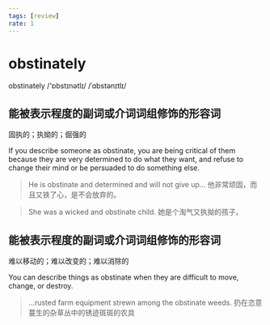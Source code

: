 ```yaml
---
tags: [review]
rate: 1
---
```


# obstinately
obstinately /'ɒbstɪnətlɪ/ /ˈɑbstənɪtlɪ/ 

## 能被表示程度的副词或介词词组修饰的形容词

固执的；执拗的；倔强的

If you describe someone as obstinate, you are being critical of them because they are very determined to do what they want, and refuse to change their mind or be persuaded to do something else.  

> He is obstinate and determined and will not give up...
> 他非常顽固，而且又铁了心，是不会放弃的。


> She was a wicked and obstinate child.
> 她是个淘气又执拗的孩子。


## 能被表示程度的副词或介词词组修饰的形容词

难以移动的；难以改变的；难以消除的

You can describe things as obstinate when they are difficult to move, change, or destroy.  

> ...rusted farm equipment strewn among the obstinate weeds.
> 扔在恣意蔓生的杂草丛中的锈迹斑斑的农具


